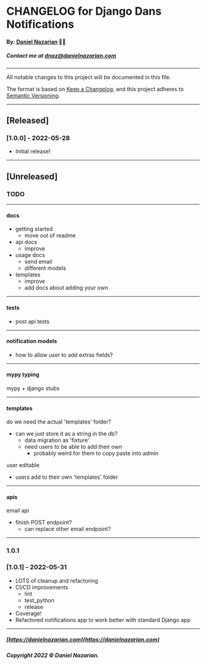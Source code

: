 # CHANGELOG for Django Dans Notifications

#### By: [Daniel Nazarian](https://danielnazarian) 🐧👹

##### Contact me at <dnaz@danielnazarian.com>

-------------------------------------------------------

All notable changes to this project will be documented in this file.

The format is based on [Keep a Changelog](https://keepachangelog.com/en/1.0.0/), and this project adheres to [Semantic Versioning](https://semver.org/spec/v2.0.0.html).


-------------------------------------------------------

## [Released]

### [1.0.0] - 2022-05-28
- Initial release!


-------------------------------------------------------

## [Unreleased]

### TODO

-----

#### docs

- getting started
    - move out of readme
- api docs
    - improve
- usage docs
    - send email
    - different models
- templates
    - improve
    - add docs about adding your own

-----

#### tests

- post api tests

-----

#### notification models

- how to allow user to add extras fields?

-----

#### mypy typing

mypy + django stubs

-----

#### templates

do we need the actual 'templates' folder?
- can we just store it as a string in the db?
    - data migration as 'fixture'
    - need users to be able to add their own
        - probably weird for them to copy paste into admin


user editable
- users add to their own 'templates' folder

-----

#### apis

email api
- finish POST endpoint?
    - can replace other email endpoint?


------
### 1.0.1


### [1.0.1] - 2022-05-31
- LOTS of cleanup and refactoring
- CI/CD improvements
    - lint
    - test_python
    - release
- Coverage!
- Refactored notifications app to work better with standard Django app

-------------------------------------------------------

##### [https://danielnazarian.com](https://danielnazarian.com)

##### Copyright 2022 © Daniel Nazarian.
